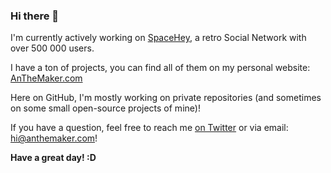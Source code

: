 ### Hi there 👋
I'm currently actively working on [SpaceHey](https://spacehey.com), a retro Social Network with over 500 000 users.

I have a ton of projects, you can find all of them on my personal website: [AnTheMaker.com](https://anthemaker.com)

Here on GitHub, I'm mostly working on private repositories (and sometimes on some small open-source projects of mine)!

If you have a question, feel free to reach me [on Twitter](https://twitter.com/AnTheMaker) or via email: hi@anthemaker.com!

**Have a great day! :D**

<!--
**AnTheMaker/AnTheMaker** is a ✨ _special_ ✨ repository because its `README.md` (this file) appears on your GitHub profile.

Here are some ideas to get you started:

- 🔭 I’m currently working on ...
- 🌱 I’m currently learning ...
- 👯 I’m looking to collaborate on ...
- 🤔 I’m looking for help with ...
- 💬 Ask me about ...
- 📫 How to reach me: ...
- 😄 Pronouns: ...
- ⚡ Fun fact: ...
-->
